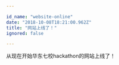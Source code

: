 ```yaml
---

id_name: "website-online"
date: "2018-10-08T18:21:00.962Z"
title: "网站上线了！"
ignored: false

---
```


从现在开始华东七校hackathon的网站上线了！
